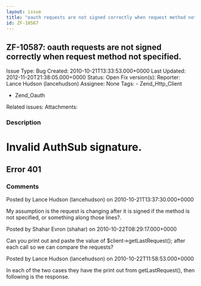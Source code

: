 ```yaml
---
layout: issue
title: "oauth requests are not signed correctly when request method not specified."
id: ZF-10587
---
```


ZF-10587: oauth requests are not signed correctly when request method not specified.
------------------------------------------------------------------------------------

 Issue Type: Bug Created: 2010-10-21T13:33:53.000+0000 Last Updated: 2012-11-20T21:38:05.000+0000 Status: Open Fix version(s): 
 Reporter:  Lance Hudson (lancehudson)  Assignee:  None  Tags: - Zend\_Http\_Client
- Zend\_Oauth
 
 Related issues: 
 Attachments: 
### Description

Invalid AuthSub signature.
==========================

Error 401
---------

 

 

### Comments

Posted by Lance Hudson (lancehudson) on 2010-10-21T13:37:30.000+0000

My assumption is the request is changing after it is signed if the method is not specified, or something along those lines?.

 

 

Posted by Shahar Evron (shahar) on 2010-10-22T08:29:17.000+0000

Can you print out and paste the value of $client->getLastRequest(); after each call so we can compare the requests?

 

 

Posted by Lance Hudson (lancehudson) on 2010-10-22T11:58:53.000+0000

In each of the two cases they have the print out from getLastRequest(), then following is the response.

 

 